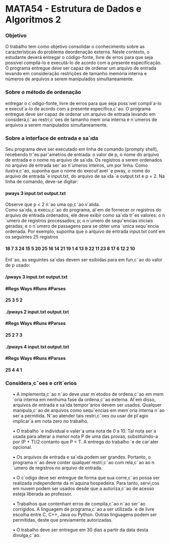 # MATA54 - Estrutura de Dados e Algoritmos 2
### Objetivo
O trabalho tem como objetivo consolidar o conhecimento sobre as características do problema deordenação externa. Neste contexto, o estudante deverá entregar o código-fonte, livre de erros para que seja possível compilá-lo e executá-lo de acordo com a presente especificação. O programa entregue deve ser capaz de ordenar um arquivo de entrada levando em consideração restrições de tamanho memória interna e números de arquivos a serem manipulados simultaneamente.

### Sobre o método de ordenação
entregar o c´odigo-fonte, livre de erros para que
seja poss´ıvel compil´a-lo e execut´a-lo de acordo com a presente especifica¸c˜ao. O programa entregue
deve ser capaz de ordenar um arquivo de entrada levando em considera¸c˜ao restri¸c˜oes de tamanho
mem´oria interna e n´umeros de arquivos a serem manipulados simultaneamente.

### Sobre a interface de entrada e sa´ıda
Seu programa deve ser executado em linha de comando (prompty shell), recebendo trˆes parˆametros
de entrada: o valor de p, o nome do arquivo de entrada e o nome no arquivo de sa´ıda. Os registros a
serem ordenados no arquivo de entrada ser˜ao n´umeros inteiros, um por linha.
Como ilustra¸c˜ao, suponha que o nome do execut´avel ´e pway, o nome do arquivo de entrada ´e
input.txt, do arquivo de sa´ıda ´e output.txt e p = 2. Na linha de comando, deve-se digitar:
#### pways 3 input.txt output.txt
Observe que p < 2 n˜ao uma op¸c˜ao v´alida. </br>
Como sa´ıda, a execu¸c˜ao do programa, al´em de fornecer or registros do arquivo de entrada ordenados, ele deve exibir como sa´ıda trˆes valores: o n´umero de registros processados; p; o n´umero de
sequˆencias iniciais geradas; e o n´umero de passagens para se obter uma ´unica sequˆencia ordenada. Por
exemplo, suponha que o arquivo de entrada input.txt cont´em os seguintes 25 registros
#### 18 7 3 24 15 5 20 25 16 14 21 19 1 4 13 9 22 11 23 8 17 6 12 2 10
Ent˜ao, as seguintes sa´ıdas devem ser exibidas para em fun¸c˜ao do valor de p usado:
#### /pways 3 input.txt output.txt
#### #Regs Ways #Runs #Parses
#### 25 3 5 2
#### ./pways 2 input.txt output.txt
#### #Regs Ways #Runs #Parses
#### 25 2 7 3
#### ./pways 4 input.txt output.txt
#### #Regs Ways #Runs #Parses
#### 25 4 4 1

### Considera¸c˜oes e crit´erios
<ul>
• A implementa¸c˜ao n˜ao deve usar m´etodos de ordena¸c˜ao em mem´oria interna em nenhuma fase
da ordena¸c˜ao externa. Al´em disso, arquivos de entrada e sa´ıda tempor´arios devem ser usados.
Qualquer manipula¸c˜ao de arquivos como sequˆencias em mem´oria interna n˜ao ser´a permitida. N˜ao atender tais restri¸c˜oes ou usar de pl´agio implicar´a em nota zero no trabalho.
</ul>
<ul>
• O trabalho ´e individual e valer´a uma nota de 0 a 10. Tal nota ser´a usada para alterar a menor
nota P de uma das provas, substituindo-a por (P + T)/2 contanto que P < T. A entrega do
trabalho ´e de car´ater opcional.
</ul>
<ul>
• Os arquivos de entrada e sa´ıda podem ser grandes. Portanto, o programa n˜ao deve conter
qualquer restri¸c˜ao com rela¸c˜ao ao n´umero de registros no arquivo de entrada.
</ul>
<ul>
• O c´odigo deve ser entregue de forma que sua corre¸c˜ao possa ser realizada independente da
m´aquina hospedeira. Para tanto, servi¸cos em nuvem podem ser usados desde que a autoriza¸c˜ao
de acesso esteja liberada ao professor.
</ul>
<ul>
• Trabalhos que contenham erros de compila¸c˜ao n˜ao ser˜ao corrigidos. A linguagem de programa¸c˜ao
a ser utilizada ´e de livre escolha entre C, C++, Java ou Python. Outras linguagens podem ser
permitidas, deste que previamente autorizadas.
</ul>
<ul>
• O trabalho deve ser entregue em 30 dias a partir da data desta divulga¸c˜ao.
</ul>
